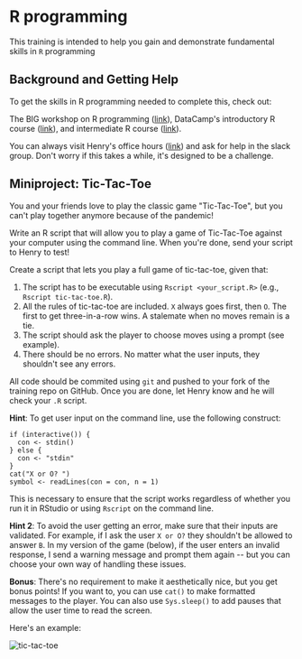 # R programming

This training is intended to help you gain and demonstrate fundamental skills in `R` programming 

## Background and Getting Help

To get the skills in R programming needed to complete this, check out:

The BIG workshop on R programming ([link](https://www.bigbioinformatics.org/r-for-biologists)), DataCamp's introductory R course ([link](https://learn.datacamp.com/courses/free-introduction-to-r)), and intermediate R course ([link](https://learn.datacamp.com/courses/intermediate-r)).

You can always visit Henry's office hours ([link](https://calendly.com/millerh1/30min)) and ask for help in the slack group. Don't worry if this takes a while, it's designed to be a challenge. 

## Miniproject: Tic-Tac-Toe

You and your friends love to play the classic game "Tic-Tac-Toe", but you can't play together anymore because of the pandemic! 

Write an R script that will allow you to play a game of Tic-Tac-Toe against your computer using the command line. When you're done, send your script to Henry to test!

Create a script that lets you play a full game of tic-tac-toe, given that:
1. The script has to be executable using `Rscript <your_script.R>` (e.g., `Rscript tic-tac-toe.R`).
2. All the rules of tic-tac-toe are included. `X` always goes first, then `O`. The first to get three-in-a-row wins. A stalemate when no moves remain is a tie.
3. The script should ask the player to choose moves using a prompt (see example). 
4. There should be no errors. No matter what the user inputs, they shouldn't see any errors. 

All code should be commited using `git` and pushed to your fork of the training repo on GitHub. Once you are done, let Henry know and he will check your `.R` script. 

**Hint**: To get user input on the command line, use the following construct:

```
if (interactive()) {
  con <- stdin()
} else {
  con <- "stdin"
}
cat("X or O? ")
symbol <- readLines(con = con, n = 1)
```

This is necessary to ensure that the script works regardless of whether you run it in RStudio or using `Rscript` on the command line. 

**Hint 2**: To avoid the user getting an error, make sure that their inputs are validated. For example, if I ask the user `X or O?` they shouldn't be allowed to answer `B`. In my version of the game (below), if the user enters an invalid response, I send a warning message and prompt them again -- but you can choose your own way of handling these issues.

**Bonus**: There's no requirement to make it aesthetically nice, but you get bonus points! If you want to, you can use `cat()` to make formatted messages to the player. You can also use `Sys.sleep()` to add pauses that allow the user time to read the screen. 

Here's an example:

![tic-tac-toe](https://user-images.githubusercontent.com/44813811/111565769-f6640d00-8769-11eb-9f06-5076c18b3ab0.gif)



